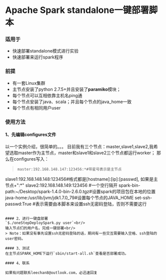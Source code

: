 # Apache Spark standalone一键部署脚本
### 适用于
- 快速部署standalone模式进行实验
- 快速部署来运行spark程序

### 前提
- 有一套Linux集群
- 主节点安装了python 2.7.5+并且安装了**paramiko**模块；
- 每个节点可以互相依靠主机名ping通
- 每个节点安装了java、scala；并且每个节点的java_home一致
- 每个节点有相同用户user

### 使用方法
#### 1、先编辑configures文件
以一个实例介绍，很简单的。。。
目前我有三个节点：master,slave1,slave2,我希望选取master作为主节点，master和slave1和slave2三个节点都运行worker；
那么在configures写入：

> 
> ```
> master:192.168.148.147:123456:*#带星号表示是主节点
slave1:192.168.148.148:123456#格式都是[hostname]:[ip]:[passwd], 如果是主节点+":\*"
slave2:192.168.148.149:123456
#一个空行隔开
spark-bin-path:~/Desktop/spark-1.4.0-bin-2.6.0.tgz#设置spark的项目包在本地的位置
java-home:/usr/lib/jvm/jdk1.7.0_79#设置每个节点的JAVA_HOME
set-ssh-passwd:True #表示需要由本脚本来设置ssh无密码登陆，否则不需要这行
```

#### 2、进行一键盘部署
`$./oneStepDeploySpark.py user`<br/>
输入节点们的用户名，完成一键部署<br/>
> Note：如果没有事先设置ssh无密码登陆的话，期间有一些交互需要输入空格、ssh登陆的user密码。

#### 3、测试
在主节点SPARK_HOME下运行`sbin/start-all.sh`查看是否部署成功。

#### 4、联系

如果有问题联系leechan8@outlook.com，必迅速回复
